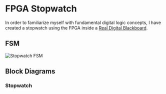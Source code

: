 # FPGA Stopwatch

In order to familiarize myself with fundamental digital logic concepts, I have created a stopwatch using the FPGA inside a [Real Digital Blackboard](https://www.realdigital.org/hardware/blackboard).

## FSM
![Stopwatch FSM](images/StopwatchFSM)

## Block Diagrams

### Stopwatch
